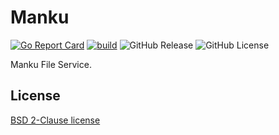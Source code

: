 # Manku

[![Go Report Card](https://goreportcard.com/badge/github.com/lindsuen/manku)](https://goreportcard.com/report/github.com/lindsuen/manku)
[![build](https://github.com/lindsuen/manku/actions/workflows/build.yml/badge.svg?branch=master)](https://github.com/lindsuen/manku/actions/workflows/build.yml)
![GitHub Release](https://img.shields.io/github/v/release/lindsuen/manku)
![GitHub License](https://img.shields.io/github/license/lindsuen/manku)

Manku File Service.

## License

[BSD 2-Clause license](https://github.com/lindsuen/manku/blob/master/README.md)
